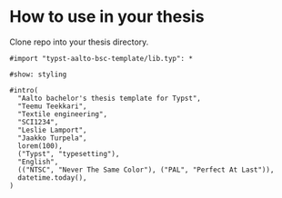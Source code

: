# How to use in your thesis

Clone repo into your thesis directory.

```typst
#import "typst-aalto-bsc-template/lib.typ": *

#show: styling

#intro(
  "Aalto bachelor's thesis template for Typst",
  "Teemu Teekkari",
  "Textile engineering",
  "SCI1234",
  "Leslie Lamport",
  "Jaakko Turpela",
  lorem(100),
  ("Typst", "typesetting"),
  "English",
  (("NTSC", "Never The Same Color"), ("PAL", "Perfect At Last")),
  datetime.today(),
)
```
